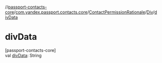 //[passport-contacts-core](../../../../index.md)/[com.yandex.passport.contacts.core](../../index.md)/[ContactPermissionRationale](../index.md)/[Div](index.md)/[divData](div-data.md)

# divData

[passport-contacts-core]\
val [divData](div-data.md): String
